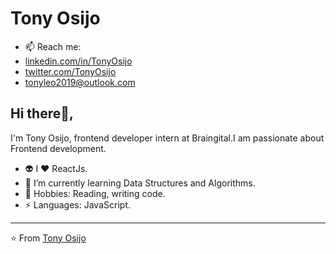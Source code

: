 # Tony Osijo

- 📫 Reach me: 
- [linkedin.com/in/TonyOsijo](https://www.linkedin.com/in/Tony-Osijo/)
- [twitter.com/TonyOsijo](https://twitter.com/TonyOsijo)
- [tonyleo2019@outlook.com](https://mailto:tonyleo2019@outlook.com)

## Hi there👋, 
I'm Tony Osijo, frontend developer intern at Braingital.I am passionate about Frontend development.


- 👽 I ❤️ ReactJs.
- 🌱 I’m currently learning Data Structures and Algorithms.
- 💬 Hobbies: Reading, writing code.
- ⚡ Languages: JavaScript.


---

⭐️ From [Tony Osijo](http://www.github.com/Lamarr99)

